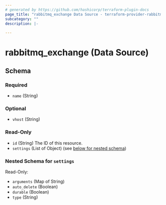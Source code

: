 ```yaml
---
# generated by https://github.com/hashicorp/terraform-plugin-docs
page_title: "rabbitmq_exchange Data Source - terraform-provider-rabbitmq"
subcategory: ""
description: |-
  
---
```


# rabbitmq_exchange (Data Source)





<!-- schema generated by tfplugindocs -->
## Schema

### Required

- `name` (String)

### Optional

- `vhost` (String)

### Read-Only

- `id` (String) The ID of this resource.
- `settings` (List of Object) (see [below for nested schema](#nestedatt--settings))

<a id="nestedatt--settings"></a>
### Nested Schema for `settings`

Read-Only:

- `arguments` (Map of String)
- `auto_delete` (Boolean)
- `durable` (Boolean)
- `type` (String)
